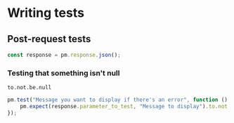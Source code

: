 # Writing tests


## Post-request tests

```js
const response = pm.response.json();

```


### Testing that something isn't null

`to.not.be.null`

```js
pm.test("Message you want to display if there's an error", function () {
    pm.expect(response.parameter_to_test, "Message to display").to.not.be.null;
});

```